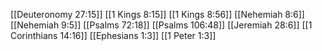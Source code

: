 [[Deuteronomy 27:15]]
[[1 Kings 8:15]]
[[1 Kings 8:56]]
[[Nehemiah 8:6]]
[[Nehemiah 9:5]]
[[Psalms 72:18]]
[[Psalms 106:48]]
[[Jeremiah 28:6]]
[[1 Corinthians 14:16]]
[[Ephesians 1:3]]
[[1 Peter 1:3]]
